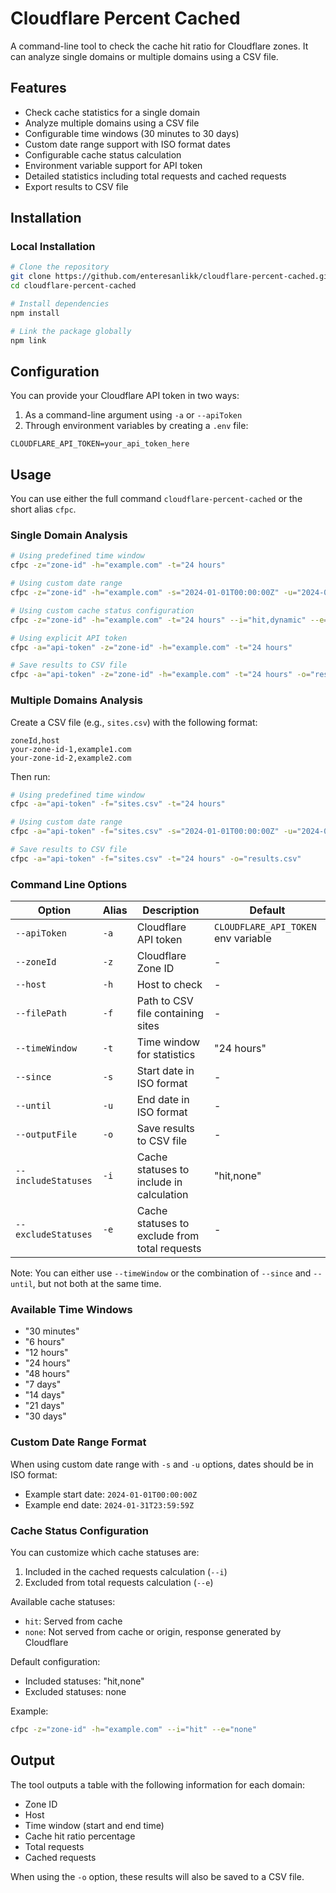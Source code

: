 # Cloudflare Percent Cached

A command-line tool to check the cache hit ratio for Cloudflare zones. It can analyze single domains or multiple domains using a CSV file.

## Features

- Check cache statistics for a single domain
- Analyze multiple domains using a CSV file
- Configurable time windows (30 minutes to 30 days)
- Custom date range support with ISO format dates
- Configurable cache status calculation
- Environment variable support for API token
- Detailed statistics including total requests and cached requests
- Export results to CSV file

## Installation

### Local Installation
```bash
# Clone the repository
git clone https://github.com/enteresanlikk/cloudflare-percent-cached.git
cd cloudflare-percent-cached

# Install dependencies
npm install

# Link the package globally
npm link
```

## Configuration

You can provide your Cloudflare API token in two ways:
1. As a command-line argument using `-a` or `--apiToken`
2. Through environment variables by creating a `.env` file:
```
CLOUDFLARE_API_TOKEN=your_api_token_here
```

## Usage

You can use either the full command `cloudflare-percent-cached` or the short alias `cfpc`.

### Single Domain Analysis
```bash
# Using predefined time window
cfpc -z="zone-id" -h="example.com" -t="24 hours"

# Using custom date range
cfpc -z="zone-id" -h="example.com" -s="2024-01-01T00:00:00Z" -u="2024-01-31T23:59:59Z"

# Using custom cache status configuration
cfpc -z="zone-id" -h="example.com" -t="24 hours" --i="hit,dynamic" --e="bypass"

# Using explicit API token
cfpc -a="api-token" -z="zone-id" -h="example.com" -t="24 hours"

# Save results to CSV file
cfpc -a="api-token" -z="zone-id" -h="example.com" -t="24 hours" -o="results.csv"
```

### Multiple Domains Analysis
Create a CSV file (e.g., `sites.csv`) with the following format:
```csv
zoneId,host
your-zone-id-1,example1.com
your-zone-id-2,example2.com
```

Then run:
```bash
# Using predefined time window
cfpc -a="api-token" -f="sites.csv" -t="24 hours"

# Using custom date range
cfpc -a="api-token" -f="sites.csv" -s="2024-01-01T00:00:00Z" -u="2024-01-31T23:59:59Z"

# Save results to CSV file
cfpc -a="api-token" -f="sites.csv" -t="24 hours" -o="results.csv"
```

### Command Line Options

| Option | Alias | Description | Default |
|--------|-------|-------------|---------|
| `--apiToken` | `-a` | Cloudflare API token | `CLOUDFLARE_API_TOKEN` env variable |
| `--zoneId` | `-z` | Cloudflare Zone ID | - |
| `--host` | `-h` | Host to check | - |
| `--filePath` | `-f` | Path to CSV file containing sites | - |
| `--timeWindow` | `-t` | Time window for statistics | "24 hours" |
| `--since` | `-s` | Start date in ISO format | - |
| `--until` | `-u` | End date in ISO format | - |
| `--outputFile` | `-o` | Save results to CSV file | - |
| `--includeStatuses` | `-i` | Cache statuses to include in calculation | "hit,none" |
| `--excludeStatuses` | `-e` | Cache statuses to exclude from total requests | - |

Note: You can either use `--timeWindow` or the combination of `--since` and `--until`, but not both at the same time.

### Available Time Windows

- "30 minutes"
- "6 hours"
- "12 hours"
- "24 hours"
- "48 hours"
- "7 days"
- "14 days"
- "21 days"
- "30 days"

### Custom Date Range Format

When using custom date range with `-s` and `-u` options, dates should be in ISO format:
- Example start date: `2024-01-01T00:00:00Z`
- Example end date: `2024-01-31T23:59:59Z`

### Cache Status Configuration

You can customize which cache statuses are:
1. Included in the cached requests calculation (`--i`)
2. Excluded from total requests calculation (`--e`)

Available cache statuses:
- `hit`: Served from cache
- `none`: Not served from cache or origin, response generated by Cloudflare

Default configuration:
- Included statuses: "hit,none"
- Excluded statuses: none

Example:
```bash
cfpc -z="zone-id" -h="example.com" --i="hit" --e="none"
```

## Output

The tool outputs a table with the following information for each domain:
- Zone ID
- Host
- Time window (start and end time)
- Cache hit ratio percentage
- Total requests
- Cached requests

When using the `-o` option, these results will also be saved to a CSV file.
